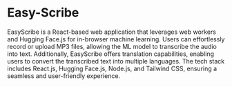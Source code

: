 # Easy-Scribe
 EasyScribe is a React-based web application that leverages web workers and Hugging Face.js for in-browser machine learning. Users can effortlessly record or upload MP3 files, allowing the ML model to transcribe the audio into text. Additionally, EasyScribe offers translation capabilities, enabling users to convert the transcribed text into multiple languages. The tech stack includes React.js, Hugging Face.js, Node.js, and Tailwind CSS, ensuring a seamless and user-friendly experience.
